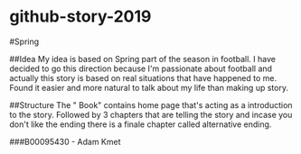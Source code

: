# github-story-2019
#Spring

##Idea
My idea is based on Spring part of the season in football. I have decided to go this direction because
I'm passionate about football and actually this story is based on real situations that have happened to me.
Found it easier and more natural to talk about my life than making up story.

##Structure
The " Book" contains home page that's acting as  a introduction to the story. Followed by 3 chapters that are telling the story and
incase you don't like the ending there is a finale chapter called alternative ending.

###B00095430 - Adam Kmet
